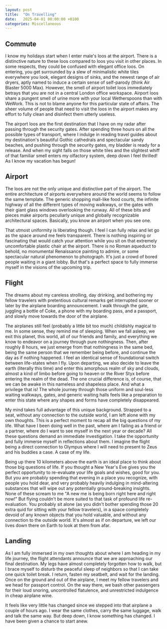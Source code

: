 ```yaml
---
layout: post
title:  "On Travelling"
date:   2025-04-01 00:00:00 +0100
categories: Miscellaneous
---
```


## Commute

I know my holidays start when I enter male's loos at the airport. There is a distinctive nature to these loos compared to loos you visit in other places. In some respects, they could be confused with elegant office loos. On entering, you get surrounded by a slew of minimalistic white tiles everywhere you look, elegant designs of sinks, and the newest range of air dryers, aptly named to induce a certain sense of self-parody (think Air Blaster 5000 Max). However, the smell of airport toilet loos immediately betrays that you are not in a central London office workspace. Airport loos share a pungent smell of urine more with your local Wetherspoons than with WeWork. This is not to blame anyone for this particular state of affairs. The sheer volume of people that need to visit the loos in the airport makes any effort to fully clean and disinfect them utterly useless.

The airport loos are the first destination that I have on my radar after passing through the security gates. After spending three hours on all the possible types of transport, where I indulge in reading travel guides about my destination's beautiful Gothic cathedrals and spectacular sandy beaches, and pushing through the security gates, my bladder is ready for a release. And when my sight falls on those white tiles and the slightest whiff of that familiar smell enters my olfactory system, deep down I feel thrilled! As I know my vacation has begun!

## Airport

The loos are not the only unique and distinctive part of the airport. The entire architecture of airports everywhere around the world seems to follow the same template. The generic shopping mall-like food courts, the infinite highway of all the different types of moving walkways, or the gates with their giant glass windows overlooking the runway. All of these bits and pieces make airports peculiarly unique and globally recognizable architectural spaces. Basically, you know an airport when you see one.

That utmost uniformity is liberating though. I feel I can fully relax and let go as the space around me feels transparent. There is nothing inspiring or fascinating that would catch your attention while you sit on that extremely uncomfortable plastic chair at the airport. There is no Roman aqueduct to behold, no monumental Renaissance painting to admire, or some spectacular natural phenomenon to photograph. It's just a crowd of bored people waiting in a giant lobby. But that's a perfect space to fully immerse myself in the visions of the upcoming trip.

## Flight

The dreams about my careless strolling, day drinking, and bothering my fellow travelers with pretentious cultural remarks get interrupted sooner or later by the airplane boarding announcement. I walk through the gate, juggling a bottle of Coke, a phone with my boarding pass, and a passport, and slowly move towards the door of the airplane.

The airplanes still feel (probably a little bit too much) childishly magical to me. In some sense, they remind me of sleeping. When we fall asleep, we exit this planet, this world, all of our friends and family, and everything we know to endeavor on a journey through pure nothingness. Then, after roughly 8 hours, we just emerge from that nothingness in the same bed, being the same person that we remember being before, and continue the day as if nothing happened. I feel an identical sense of foundational switch between life-states when I fly. Upon departing, we also decide to leave the earth (literally this time) and enter this amorphous realm of sky and clouds, almost a kind of limbo before going to heaven or the River Styx before entering the realm of the dead. The one crucial difference is, of course, that we can be awake in this nameless and shapeless place. And what a privilege that is! The whole journey through those uniform and soul-less waiting walkways, gates, and generic waiting halls feels like a preparation to enter this state where any shapes and forms have completely disappeared.

My mind takes full advantage of this unique background. Strapped to a seat, without any connection to the outside world, I am left alone with my own thoughts. This is a perfect moment to recap all the big questions of my life. What have I been doing well in the past, where am I failing as a friend or a partner, where do I want to see myself in the next year or decade? All these questions demand an immediate investigation. I take the opportunity and fully immerse myself in reflections about them. I imagine the flight being a direct connection to Olympus where I will need to present to Zeus and his buddies a case. A case of my life.

Being up there 10 kilometers above the earth is an ideal place to think about those big questions of life. If you thought a New Year's Eve gives you the perfect opportunity to re-evaluate your life goals and wishes, good for you. But you are probably spending that evening in a place you recognize, with people you hold dear, and very probably heavily indulging in mind-altering substances that will wipe out any potentially ground-breaking insights. None of these scream to me "A new me is being born right here and right now!" But flying couldn't be more suited to that task of profound life re-evaluation. You probably sit alone (as you didn't bother spending those 20 extra quid for sitting with your fellow travelers), in a space completely devoid of any known objects that you hold valuable, and without any connection to the outside world. It's almost as if on departure, we left our lives down there on Earth to look at them from afar.

## Landing

As I am fully immersed in my own thoughts about where I am heading in my life journey, the flight attendants announce that we are approaching our final destination. My legs have almost completely forgotten how to walk, but I brace myself to disturb the peaceful sleep of neighbors so that I can take one quick toilet break. I return, fasten my seatbelt, and wait for the landing. Once on the ground and out of the airplane, I meet my fellow travelers and we head for passport control. On the way there, we bash other passengers for their loud snoring, uncontrolled flatulence, and unrestricted indulgence in cheap airplane wine.

It feels like very little has changed since we stepped into that airplane a couple of hours ago. I wear the same clothes, carry the same luggage, walk and talk the same way. But deep down, I know something has changed. I have been given a chance to start anew.